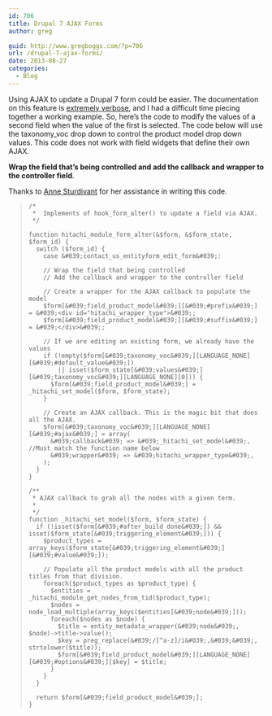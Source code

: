 ```yaml
---
id: 706
title: Drupal 7 AJAX Forms
author: greg

guid: http://www.gregboggs.com/?p=706
url: /drupal-7-ajax-forms/
date: 2013-08-27
categories:
  - Blog
---
```

Using AJAX to update a Drupal 7 form could be easier. The documentation on this feature is [extremely verbose][1], and I had a difficult time piecing together a working example. So, here&#8217;s the code to modify the values of a second field when the value of the first is selected. The code below will use the taxonomy_voc drop down to control the product model drop down values. This code does not work with field widgets that define their own AJAX.

**Wrap the field that&#8217;s being controlled and add the callback and wrapper to the controller field**.

Thanks to [Anne Sturdivant][2] for her assistance in writing this code.

>     
>     /*
>      *  Implements of hook_form_alter() to update a field via AJAX.
>      */
>     
>     function hitachi_module_form_alter(&$form, &$form_state, $form_id) {
>       switch ($form_id) {
>         case &#039;contact_us_entityform_edit_form&#039;:
>     
>         // Wrap the field that being controlled
>         // Add the callback and wrapper to the controller field
>     
>         // Create a wrapper for the AJAX callback to populate the model
>         $form[&#039;field_product_model&#039;][&#039;#prefix&#039;] = &#039;<div id="hitachi_wrapper_type">&#039;;
>         $form[&#039;field_product_model&#039;][&#039;#suffix&#039;] = &#039;</div>&#039;;
>     
>         // If we are editing an existing form, we already have the values
>         if (!empty($form[&#039;taxonomy_voc&#039;][LANGUAGE_NONE][&#039;#default_value&#039;]) 
>             || isset($form_state[&#039;values&#039;][&#039;taxonomy_voc&#039;][LANGUAGE_NONE][0])) {
>           $form[&#039;field_product_model&#039;] = _hitachi_set_model($form, $form_state);
>         }
>     
>         // Create an AJAX callback. This is the magic bit that does all the AJAX.
>         $form[&#039;taxonomy_voc&#039;][LANGUAGE_NONE][&#039;#ajax&#039;] = array(
>           &#039;callback&#039; => &#039;_hitachi_set_model&#039;, //Must match the function name below
>           &#039;wrapper&#039; => &#039;hitachi_wrapper_type&#039;,
>         );
>       }
>     }
>     
>     /**
>      * AJAX callback to grab all the nodes with a given term.
>      *
>      */
>     function _hitachi_set_model($form, $form_state) {
>       if (!isset($form[&#039;#after_build_done&#039;]) && isset($form_state[&#039;triggering_element&#039;])) {
>         $product_types = array_keys($form_state[&#039;triggering_element&#039;][&#039;#value&#039;]);
>     
>         // Populate all the product models with all the product titles from that division.
>         foreach($product_types as $product_type) {
>           $entities = _hitachi_module_get_nodes_from_tid($product_type);
>           $nodes = node_load_multiple(array_keys($entities[&#039;node&#039;]));
>           foreach($nodes as $node) {
>             $title = entity_metadata_wrapper(&#039;node&#039;, $node)->title->value();
>             $key = preg_replace(&#039;/[^a-z]/i&#039;,&#039;&#039;, strtolower($title));
>             $form[&#039;field_product_model&#039;][LANGUAGE_NONE][&#039;#options&#039;][$key] = $title;
>           }
>         }
>       }
>     
>       return $form[&#039;field_product_model&#039;];
>     }
>

 [1]: https://api.drupal.org/api/drupal/developer!topics!forms_api_reference.html/7#ajax
 [2]: http://anniegreens.com/